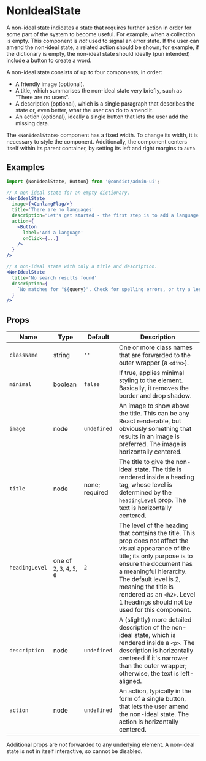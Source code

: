 # NonIdealState

A non-ideal state indicates a state that requires further action in order for some part of the system to become useful. For example, when a collection is empty. This component is _not_ used to signal an error state. If the user can amend the non-ideal state, a related action should be shown; for example, if the dictionary is empty, the non-ideal state should ideally (pun intended) include a button to create a word.

A non-ideal state consists of up to four components, in order:

* A friendly image (optional).
* A title, which summarises the non-ideal state very briefly, such as "There are no users".
* A description (optional), which is a single paragraph that describes the state or, even better, what the user can do to amend it.
* An action (optional), ideally a single button that lets the user add the missing data.

The `<NonIdealState>` component has a fixed width. To change its width, it is necessary to style the component. Additionally, the component centers itself within its parent container, by setting its left and right margins to `auto`.

## Examples

```jsx
import {NonIdealState, Button} from '@condict/admin-ui';

// A non-ideal state for an empty dictionary.
<NonIdealState
  image={<ConlangFlag/>}
  title='There are no languages'
  description="Let's get started - the first step is to add a language."
  action={
    <Button
      label='Add a language'
      onClick={...}
    />
  }
/>

// A non-ideal state with only a title and description.
<NonIdealState
  title='No search results found'
  description={
    `No matches for "${query}". Check for spelling errors, or try a less specific query.`
  }
/>
```

## Props

| Name | Type | Default | Description |
| --- | --- | --- | --- |
| `className` | string | `''` | One or more class names that are forwarded to the outer wrapper (a `<div>`). |
| `minimal` | boolean | `false` | If true, applies minimal styling to the element. Basically, it removes the border and drop shadow. |
| `image` | node | `undefined` | An image to show above the title. This can be any React renderable, but obviously something that results in an image is preferred. The image is horizontally centered. |
| `title` | node | none; required | The title to give the non-ideal state. The title is rendered inside a heading tag, whose level is determined by the `headingLevel` prop. The text is horizontally centered. |
| `headingLevel` | one of `2`, `3`, `4`, `5`, `6` | `2` | The level of the heading that contains the title. This prop does not affect the visual appearance of the title; its only purpose is to ensure the document has a meaningful hierarchy. The default level is 2, meaning the title is rendered as an `<h2>`. Level 1 headings should not be used for this component. |
| `description` | node | `undefined` | A (slightly) more detailed description of the non-ideal state, which is rendered inside a `<p>`. The description is horizontally centered if it's narrower than the outer wrapper; otherwise, the text is left-aligned. |
| `action` | node | `undefined` | An action, typically in the form of a single button, that lets the user amend the non-ideal state. The action is horizontally centered. |

Additional props are _not_ forwarded to any underlying element. A non-ideal state is not in itself interactive, so cannot be disabled.
